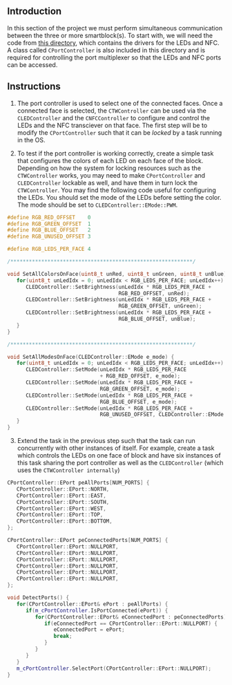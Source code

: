 ## Introduction
In this section of the project we must perform simultaneous communication between the three or more smartblock(s). To start with, we will need the code from [this directory](../code/block-peripheral-controllers), which contains the drivers for the LEDs and NFC. A class called `CPortController` is also included in this directory and is required for controlling the port multiplexer so that the LEDs and NFC ports can be accessed.

## Instructions
1. The port controller is used to select one of the connected faces. Once a connected face is selected, the `CTWController` can be used via the `CLEDController` and the `CNFCController` to configure and control the LEDs and the NFC transciever on that face. The first step will be to modify the `CPortController` such that it can be _locked_ by a task running in the OS.

2. To test if the port controller is working correctly, create a simple task that configures the colors of each LED on each face of the block. Depending on how the system for locking resources such as the `CTWController` works, you may need to make `CPortController` and `CLEDController` lockable as well, and have them in turn lock the `CTWController`. You may find the following code useful for configuring the LEDs. You should set the mode of the LEDs before setting the color. The mode should be set to `CLEDController::EMode::PWM`.

```c++
#define RGB_RED_OFFSET    0
#define RGB_GREEN_OFFSET  1
#define RGB_BLUE_OFFSET   2
#define RGB_UNUSED_OFFSET 3

#define RGB_LEDS_PER_FACE 4

/***********************************************************/

void SetAllColorsOnFace(uint8_t unRed, uint8_t unGreen, uint8_t unBlue) {
   for(uint8_t unLedIdx = 0; unLedIdx < RGB_LEDS_PER_FACE; unLedIdx++) {
      CLEDController::SetBrightness(unLedIdx * RGB_LEDS_PER_FACE +
                                    RGB_RED_OFFSET, unRed);
      CLEDController::SetBrightness(unLedIdx * RGB_LEDS_PER_FACE +
                                    RGB_GREEN_OFFSET, unGreen);
      CLEDController::SetBrightness(unLedIdx * RGB_LEDS_PER_FACE +
                                    RGB_BLUE_OFFSET, unBlue);
   }
}

/***********************************************************/

void SetAllModesOnFace(CLEDController::EMode e_mode) {
   for(uint8_t unLedIdx = 0; unLedIdx < RGB_LEDS_PER_FACE; unLedIdx++) {
      CLEDController::SetMode(unLedIdx * RGB_LEDS_PER_FACE 
                              + RGB_RED_OFFSET, e_mode);
      CLEDController::SetMode(unLedIdx * RGB_LEDS_PER_FACE +
                              RGB_GREEN_OFFSET, e_mode);
      CLEDController::SetMode(unLedIdx * RGB_LEDS_PER_FACE +
                              RGB_BLUE_OFFSET, e_mode);
      CLEDController::SetMode(unLedIdx * RGB_LEDS_PER_FACE +
                              RGB_UNUSED_OFFSET, CLEDController::EMode::OFF);
   }
}

```

3. Extend the task in the previous step such that the task can run concurrently with other instances of itself. For example, create a task which controls the LEDs on one face of block and have six instances of this task sharing the port controller as well as the  `CLEDController` (which uses the `CTWController internally`)

```c++
CPortController::EPort peAllPorts[NUM_PORTS] {
   CPortController::EPort::NORTH,
   CPortController::EPort::EAST,
   CPortController::EPort::SOUTH,
   CPortController::EPort::WEST,
   CPortController::EPort::TOP,
   CPortController::EPort::BOTTOM,
};

CPortController::EPort peConnectedPorts[NUM_PORTS] {
   CPortController::EPort::NULLPORT,
   CPortController::EPort::NULLPORT,
   CPortController::EPort::NULLPORT,
   CPortController::EPort::NULLPORT,
   CPortController::EPort::NULLPORT,
   CPortController::EPort::NULLPORT,
};

void DetectPorts() {
   for(CPortController::EPort& ePort : peAllPorts) {
      if(m_cPortController.IsPortConnected(ePort)) {
         for(CPortController::EPort& eConnectedPort : peConnectedPorts) {
            if(eConnectedPort == CPortController::EPort::NULLPORT) {
               eConnectedPort = ePort;
               break;
            }
         }         
      }
   }
   m_cPortController.SelectPort(CPortController::EPort::NULLPORT);
}
```
